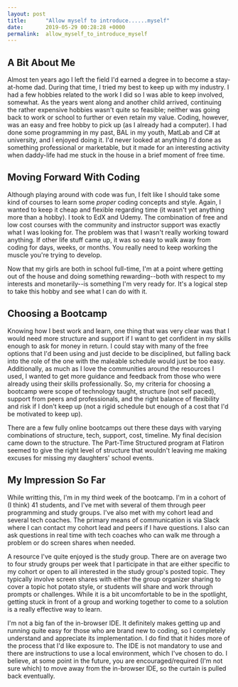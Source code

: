 ```yaml
---
layout: post
title:      "Allow myself to introduce......myself"
date:       2019-05-29 00:28:28 +0000
permalink:  allow_myself_to_introduce_myself
---
```



## A Bit About Me

Almost ten years ago I left the field I'd earned a degree in to become a stay-at-home dad.  During that time, I tried my best to keep up with my industry.  I had a few hobbies related to the work I did so I was able to keep involved, somewhat.  As  the years went along and another child arrived, continuing the rather expensive hobbies wasn't quite so feasible; neither was going back to work or school to further or even retain my value.  Coding, however, was an easy and free hobby to pick up (as I already had a computer).  I had done some programming in my past, BAL in my youth, MatLab and C# at university, and I enjoyed doing it.  I'd never looked at anything I'd done as something professional or marketable, but it made for an interesting activity when daddy-life had me stuck in the house in a brief moment of free time.

## Moving Forward With Coding

Although playing around with code was fun, I felt  like I should take some kind of courses to learn some *proper* coding concepts and style.  Again, I wanted to keep it cheap and flexible regarding time (it wasn't yet anything more than a hobby).  I took to EdX and Udemy.  The combination of free and low cost courses with the community and instructor support was exactly what I was looking for.  The problem was that I wasn't really working toward anything.  If other life stuff came up, it was so easy to walk away from coding for days, weeks, or months.  You really need to keep working the muscle you're trying to develop.

Now that my girls are both in school full-time, I'm at a point where getting out of the house and doing something rewarding--both with respect to my interests and monetarily--is something I'm very ready for.  It's a logical step to take  this hobby and see what I can do with it.

## Choosing a Bootcamp

Knowing how I best work and learn, one thing that was very clear was that I would need more structure and support if I want to get confident in my skills enough to ask for money in return.  I could stay with many of the free options that I'd been using and just decide  to be disciplined, but falling back into the role of the one with the maleable schedule would just be too easy.  Additionally, as much as I love the communities around the resources I used, I wanted to get more guidance and feedback from those who were already using their skills professionally.  So, my criteria for choosing a bootcamp were scope of technology taught, structure (not self paced), support from peers and professionals, and the right balance of flexibility and risk if I don't keep up (not a rigid schedule but enough of a cost that I'd be motivated to keep up).

There are a few fully online bootcamps out there these days with varying combinations of structure, tech, support, cost, timeline.  My final decision came down to the structure.  The Part-Time Structured program at Flatiron seemed to give the right level of structure that wouldn't leaving me making excuses for missing my daughters' school events.

## My Impression So Far

While writting this, I'm in my third week of the bootcamp.  I'm in a cohort of (I think) 41 students, and I've met with several of them through peer programming and study groups.  I've also met with my cohort lead and several tech coaches.  The primary means of communication is via Slack where I can contact my cohort lead and peers if I have questions.  I also can ask questions in real time with tech coaches who can walk me through a problem or do screen shares when needed.

A resource I've quite enjoyed is the study group.  There are on average two to four strudy groups per week that I participate in that are either specific to my cohort or open to all interested in the study group's posted topic.  They typically involve screen shares with either the group organizer sharing to cover a topic hot potato style, or students will share and work through prompts or challenges.  While it is a bit uncomfortable to be in the spotlight, getting stuck in front of a group and working together to come to a solution is a really effective way to learn.

I'm not a big fan of the in-browser IDE.  It definitely makes getting up and running quite easy for those who are brand new to coding, so I completely understand and appreciate its implementation.  I  do find that it hides more of the process that I'd like exposure to.  The IDE is not mandatory to use and there are instructions to use a local environment, which I've chosen to do.  I believe, at some point in the future, you are encouraged/required (I'm not sure which) to move away from the in-browser IDE, so the curtain is pulled back eventually.
